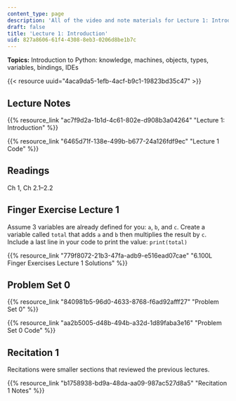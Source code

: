 ```yaml
---
content_type: page
description: 'All of the video and note materials for Lecture 1: Introduction.'
draft: false
title: 'Lecture 1: Introduction'
uid: 827a8606-61f4-4308-8eb3-0206d8be1b7c
---
```

**Topics:** Introduction to Python: knowledge, machines, objects, types, variables, bindings, IDEs

{{< resource uuid="4aca9da5-1efb-4acf-b9c1-19823bd35c47" >}}

## Lecture Notes

{{% resource_link "ac7f9d2a-1b1d-4c61-802e-d908b3a04264" "Lecture 1: Introduction" %}}

{{% resource_link "6465d71f-138e-499b-b677-24a126fdf9ec" "Lecture 1 Code" %}}

## Readings

Ch 1, Ch 2.1–2.2

## Finger Exercise Lecture 1

Assume 3 variables are already defined for you: `a`, `b`, and `c`. Create a variable called `total` that adds `a` and `b` then multiplies the result by `c`. Include a last line in your code to print the value: `print(total)`

{{% resource_link "779f8072-21b3-47fa-adb9-e516ead07cae" "6.100L Finger Exercises Lecture 1 Solutions" %}}

## Problem Set 0

{{% resource_link "840981b5-96d0-4633-8768-f6ad92afff27" "Problem Set 0" %}}

{{% resource_link "aa2b5005-d48b-494b-a32d-1d89faba3e16" "Problem Set 0 Code" %}}

## Recitation 1

Recitations were smaller sections that reviewed the previous lectures. 

{{% resource_link "b1758938-bd9a-48da-aa09-987ac527d8a5" "Recitation 1 Notes" %}}
